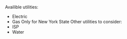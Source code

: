 Availible utilities: </br>
- Electric
- Gas
Only for New York State
Other utilities to consider:
- ISP
- Water
